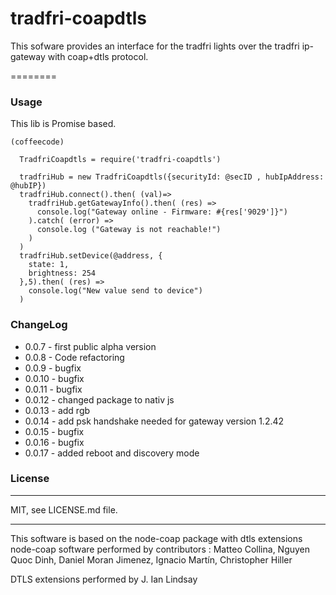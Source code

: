 tradfri-coapdtls
=======================

This sofware provides an interface for the tradfri lights
over the tradfri ip-gateway with coap+dtls protocol.

========

### Usage

This lib is Promise based.

```
(coffeecode)

  TradfriCoapdtls = require('tradfri-coapdtls')

  tradfriHub = new TradfriCoapdtls({securityId: @secID , hubIpAddress: @hubIP})
  tradfriHub.connect().then( (val)=>
    tradfriHub.getGatewayInfo().then( (res) =>
      console.log("Gateway online - Firmware: #{res['9029']}")
    ).catch( (error) =>
      console.log ("Gateway is not reachable!")
    )
  )
  tradfriHub.setDevice(@address, {
    state: 1,
    brightness: 254
  },5).then( (res) =>
    console.log("New value send to device")
  )

```

### ChangeLog
* 0.0.7 - first public alpha version
* 0.0.8 - Code refactoring
* 0.0.9 - bugfix
* 0.0.10 - bugfix
* 0.0.11 - bugfix
* 0.0.12 - changed package to nativ js
* 0.0.13 - add rgb
* 0.0.14 - add psk handshake needed for gateway version 1.2.42
* 0.0.15 - bugfix
* 0.0.16 - bugfix
* 0.0.17 - added reboot and discovery mode

### License
----------------------------
MIT, see LICENSE.md file.

----------------------------

This software is based on the node-coap package with dtls extensions
node-coap software performed by contributors :
Matteo Collina,
Nguyen Quoc Dinh,
Daniel Moran Jimenez,
Ignacio Martín,
Christopher Hiller

DTLS extensions performed by
J. Ian Lindsay
